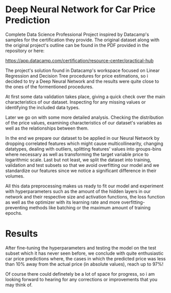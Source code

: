 # Deep Neural Network for Car Price Prediction

Complete Data Science Professional Project inspired by Datacamp's samples for the certification they provide.
The original dataset along with the original project's outline can be found in the PDF provided in the repository or here:

https://app.datacamp.com/certification/resource-center/practical-hub

The project's solution found in Datacamp's workspace focused on Linear Regression and Decision Tree procedures for price estimations, so i decided to try a Deep Neural Network and the results were quite close to the ones of the formentioned procedures.

At first some data validation takes place, giving a quick check over the main characteristics of our dataset. Inspecting for any missing values or identifying the included data types.

Later we go on with some more detailed analysis. Checking the distribution of the price values, examining characteristics of our dataset's variables as well as the relationships between them.

In the end we prepare our dataset to be applied in our Neural Network by dropping correlated features which might cause multicollinearity, changing datatypes, dealing with outliers, splitting features' values into groups-bins where necessary as well as transforming the target variable price to logarithmic scale. 
Last but not least, we split the dataset into training, validation and test subsets so that we avoid overfitting our model and we standardize our features since we notice a significant difference in their volumes.

All this data preprocessing makes us ready to fit our model and experiment with hyperparameters such as the amount of the hidden layers in our network and their respective size and activation functions, the loss function as well as the optimizer with its learning rate and more overfitting-preventing methods like batching or the maximum amount of training epochs.

# Results

After fine-tuning the hyperparameters and testing the model on the test subset which it has never seen before, we conclude with quite enthusiastic car price predictions where, the cases in which the predicted price was less than 10% away from the actual price (in absolute values), reach up to 97%! 

Of course there could definetely be a lot of space for progress, so i am looking forward to hearing for any corrections or improvements that you may think of.
